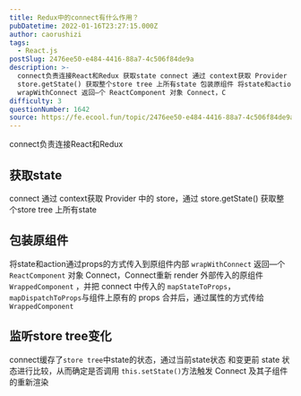 ```yaml
---
title: Redux中的connect有什么作用？
pubDatetime: 2022-01-16T23:27:15.000Z
author: caorushizi
tags:
  - React.js
postSlug: 2476ee50-e484-4416-88a7-4c506f84de9a
description: >-
  connect负责连接React和Redux 获取state connect 通过 context获取 Provider 中的 store，通过
  store.getState() 获取整个store tree 上所有state 包装原组件 将state和action通过props的方式传入到原组件内部
  wrapWithConnect 返回—个 ReactComponent 对象 Connect，C
difficulty: 3
questionNumber: 1642
source: https://fe.ecool.fun/topic/2476ee50-e484-4416-88a7-4c506f84de9a
---
```


connect负责连接React和Redux

## 获取state

connect 通过 context获取 Provider 中的 store，通过 store.getState() 获取整个store tree 上所有state

## 包装原组件

将state和action通过props的方式传入到原组件内部 `wrapWithConnect` 返回—个 `ReactComponent` 对象 Connect，Connect重新 render 外部传入的原组件 `WrappedComponent` ，并把 connect 中传入的 `mapStateToProps`，`mapDispatchToProps`与组件上原有的 props 合并后，通过属性的方式传给 `WrappedComponent`

## 监听store tree变化

connect缓存了`store tree`中state的状态，通过当前state状态 和变更前 state 状态进行比较，从而确定是否调用 `this.setState()`方法触发 Connect 及其子组件的重新渲染
